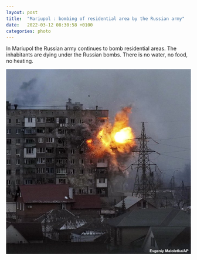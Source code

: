 ```yaml
---
layout: post
title:  "Mariupol : bombing of residential area by the Russian army"
date:   2022-03-12 08:30:58 +0100
categories: photo
---
```


In Mariupol the Russian army continues to bomb residential areas. The inhabitants are dying under the Russian bombs.
There is no water, no food, no heating.

<img src="/assets/images/FNmPDvLXsAMvGfz.jpeg">
